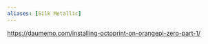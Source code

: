 ```yaml
---
aliases: [Silk Metallic]
---
```


https://daumemo.com/installing-octoprint-on-orangepi-zero-part-1/
